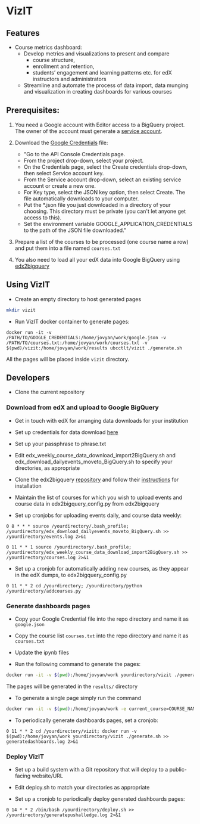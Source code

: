 # VizIT

## Features

- Course metrics dashboard:
  - Develop metrics and visualizations to present and compare
    - course structure,
    - enrollment and retention,
    - students’ engagement and learning patterns etc. for edX instructors and administrators
  - Streamline and automate the process of data import, data munging and visualization in creating dashboards for various courses

## Prerequisites:

1. You need a Google account with Editor access to a BigQuery project. The owner of the account must generate a [service account](https://developers.google.com/identity/protocols/OAuth2ServiceAccount).

2. Download the [Google Credentials](https://developers.google.com/identity/protocols/application-default-credentials) file:

    * "Go to the API Console Credentials page.
    * From the project drop-down, select your project.
    * On the Credentials page, select the Create credentials drop-down, then select Service account key.
    * From the Service account drop-down, select an existing service account or create a new one.
    * For Key type, select the JSON key option, then select Create. The file automatically downloads to your computer.
    * Put the *.json file you just downloaded in a directory of your choosing. This directory must be private (you can't let anyone get access to this).
    * Set the environment variable GOOGLE_APPLICATION_CREDENTIALS to the path of the JSON file downloaded."

3. Prepare a list of the courses to be processed (one course name a row) and put them into a file named `courses.txt`

4. You also need to load all your edX data into Google BigQuery using [edx2bigquery](https://github.com/mitodl/edx2bigquery)

## Using VizIT

* Create an empty directory to host generated pages
```bash
mkdir vizit
```

* Run VizIT docker container to generate pages:
```
docker run -it -v /PATH/TO/GOOGLE_CREDENTIALS:/home/jovyan/work/google.json -v /PATH/TO/courses.txt:/home/jovyan/work/courses.txt -v $(pwd)/vizit:/home/jovyan/work/results ubcctlt/vizit ./generate.sh
```
All the pages will be placed inside `vizit` directory.

## Developers

* Clone the current repository

### Download from edX and upload to Google BigQuery

* Get in touch with edX for arranging data downloads for your institution

* Set up credentials for data download [here](http://edx.readthedocs.io/projects/devdata/en/latest/data_czars/credentials.html)

* Set up your passphrase to phrase.txt

* Edit edx_weekly_course_data_download_import2BigQuery.sh and edx_download_dailyevents_moveto_BigQuery.sh to specify your directories, as appropriate

* Clone the edx2bigquery [repository](https://github.com/mitodl/edx2bigquery) and follow their [instructions](https://github.com/mitodl/edx2bigquery/blob/master/README.md) for installation

* Maintain the list of courses for which you wish to upload events and course data in edx2bigquery_config.py from edx2bigquery 

* Set up cronjobs for uploading events daily, and course data weekly:
```
0 8 * * * source /yourdirectory/.bash_profile; /yourdirectory/edx_download_dailyevents_moveto_BigQuery.sh >> /yourdirectory/events.log 2>&1
```
```
0 11 * * 1 source /yourdirectory/.bash_profile; /yourdirectory/edx_weekly_course_data_download_import2BigQuery.sh >> /yourdirectory/courses.log 2>&1
```

* Set up a cronjob for automatically adding new courses, as they appear in the edX dumps, to edx2bigquery_config.py
```
0 11 * * 2 cd /yourdirectory; /yourdirectory/python /yourdirectory/addcourses.py
```

### Generate dashboards pages

* Copy your Google Credential file into the repo directory and name it as `google.json`

* Copy the course list `courses.txt` into the repo directory and name it as `courses.txt`

* Update the ipynb files

* Run the following command to generate the pages:
```bash
docker run -it -v $(pwd):/home/jovyan/work yourdirectory/vizit ./generate.sh
```
The pages will be generated in the `results/` directory

* To generate a single page simply run the command
```bash
docker run -it -v $(pwd):/home/jovyan/work -e current_course=COURSE_NAME yourdirectory/vizit jupyter nbconvert --execute $current_course coursepage.ipynb --ExecutePreprocessor.kernel_name=python && mv coursepage.html results/$current_course.html
```

* To periodically generate dashboards pages, set a cronjob:
```
0 11 * * 2 cd /yourdirectory/vizit; docker run -v $(pwd):/home/jovyan/work yourdirectory/vizit ./generate.sh >> generatedashboards.log 2>&1
```

### Deploy VizIT

* Set up a build system with a Git repository that will deploy to a public-facing website/URL

* Edit deploy.sh to match your directories as appropriate

* Set up a cronjob to periodically deploy generated dashboards pages:
```
0 14 * * 2 /bin/bash /yourdirectory/deploy.sh >> /yourdirectory/generatepushalledge.log 2>&1
```